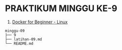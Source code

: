 # PRAKTIKUM MINGGU KE-9

1. [Docker for Beginner - Linux](latihan-09.md)


```
minggu-09
├── 9
├── latihan-09.md
└── README.md
```

